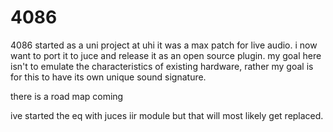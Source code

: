 # 4086
4086 started as a uni project at uhi it was a max patch for live audio. i now want to port it to juce and release it as an open source plugin. 
my goal here isn't to emulate the characteristics of existing hardware, 
rather my goal is for this to have its own unique sound signature.

there is a road map coming 

ive started the eq with juces iir module but that will most likely get replaced.
